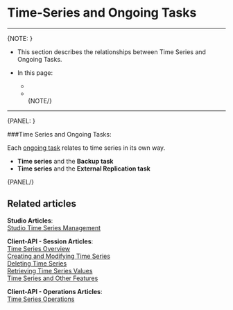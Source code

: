 ﻿# Time-Series and Ongoing Tasks
---

{NOTE: }

* This section describes the relationships between Time Series and Ongoing Tasks.  

* In this page:  
  * []()  
  * []()  
{NOTE/}

---

{PANEL: }

###Time Series and Ongoing Tasks:

Each [ongoing task](../../../studio/database/tasks/ongoing-tasks/general-info) relates to time series in its own way.  

* **Time series** and the **Backup task**  
* **Time series** and the **External Replication task**  

{PANEL/}

## Related articles
**Studio Articles**:  
[Studio Time Series Management]()  

**Client-API - Session Articles**:  
[Time Series Overview]()  
[Creating and Modifying Time Series]()  
[Deleting Time Series]()  
[Retrieving Time Series Values]()  
[Time Series and Other Features]()  

**Client-API - Operations Articles**:  
[Time Series Operations]()  
